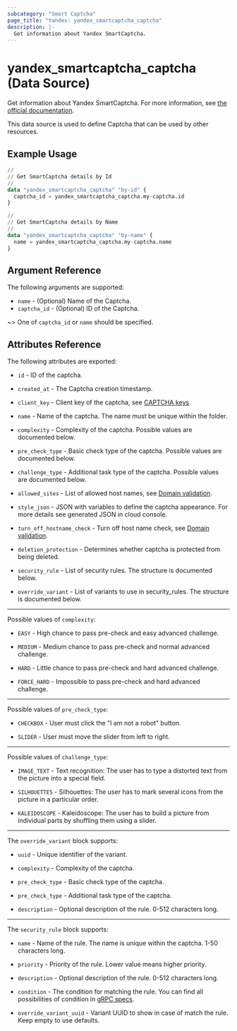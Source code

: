 ```yaml
---
subcategory: "Smart Captcha"
page_title: "Yandex: yandex_smartcaptcha_captcha"
description: |-
  Get information about Yandex SmartCaptcha.
---
```


# yandex_smartcaptcha_captcha (Data Source)

Get information about Yandex SmartCaptcha. For more information, see [the official documentation](https://yandex.cloud/docs/smartcaptcha/).

This data source is used to define Captcha that can be used by other resources.

## Example Usage

```terraform
//
// Get SmartCaptcha details by Id
//
data "yandex_smartcaptcha_captcha" "by-id" {
  captcha_id = yandex_smartcaptcha_captcha.my-captcha.id
}
```

```terraform
//
// Get SmartCaptcha details by Name
//
data "yandex_smartcaptcha_captcha" "by-name" {
  name = yandex_smartcaptcha_captcha.my-captcha.name
}
```


## Argument Reference

The following arguments are supported:

* `name` - (Optional) Name of the Captcha.
* `captcha_id` - (Optional) ID of the Captcha.

~> One of `captcha_id` or `name` should be specified.

## Attributes Reference

The following attributes are exported:

* `id` - ID of the captcha.

* `created_at` - The Captcha creation timestamp.

* `client_key` - Client key of the captcha, see [CAPTCHA keys](https://yandex.cloud/docs/smartcaptcha/concepts/keys).

* `name` - Name of the captcha. The name must be unique within the folder.

* `complexity` - Complexity of the captcha. Possible values are documented below.

* `pre_check_type` - Basic check type of the captcha. Possible values are documented below.

* `challenge_type` - Additional task type of the captcha. Possible values are documented below.

* `allowed_sites` - List of allowed host names, see [Domain validation](https://yandex.cloud/docs/smartcaptcha/concepts/domain-validation).

* `style_json` - JSON with variables to define the captcha appearance. For more details see generated JSON in cloud console.

* `turn_off_hostname_check` - Turn off host name check, see [Domain validation](https://yandex.cloud/docs/smartcaptcha/concepts/domain-validation).

* `deletion_protection` - Determines whether captcha is protected from being deleted.

* `security_rule` - List of security rules. The structure is documented below.

* `override_variant` - List of variants to use in security_rules. The structure is documented below.

---

Possible values of `complexity`:

* `EASY` - High chance to pass pre-check and easy advanced challenge.

* `MEDIUM` - Medium chance to pass pre-check and normal advanced challenge.

* `HARD` - Little chance to pass pre-check and hard advanced challenge.

* `FORCE_HARD` - Impossible to pass pre-check and hard advanced challenge.

---

Possible values of `pre_check_type`:

* `CHECKBOX` - User must click the "I am not a robot" button.

* `SLIDER` - User must move the slider from left to right.

---

Possible values of `challenge_type`:

* `IMAGE_TEXT` - Text recognition: The user has to type a distorted text from the picture into a special field.

* `SILHOUETTES` - Silhouettes: The user has to mark several icons from the picture in a particular order.

* `KALEIDOSCOPE` - Kaleidoscope: The user has to build a picture from individual parts by shuffling them using a slider.

---

The `override_variant` block supports:

* `uuid` - Unique identifier of the variant.

* `complexity` - Complexity of the captcha.

* `pre_check_type` - Basic check type of the captcha.

* `pre_check_type` - Additional task type of the captcha.

* `description` - Optional description of the rule. 0-512 characters long.

---

The `security_rule` block supports:

* `name` - Name of the rule. The name is unique within the captcha. 1-50 characters long.

* `priority` - Priority of the rule. Lower value means higher priority.

* `description` - Optional description of the rule. 0-512 characters long.

* `condition` - The condition for matching the rule. You can find all possibilities of condition in [gRPC specs](https://github.com/yandex-cloud/cloudapi/blob/master/yandex/cloud/smartcaptcha/v1/captcha.proto).  

* `override_variant_uuid` - Variant UUID to show in case of match the rule. Keep empty to use defaults.
